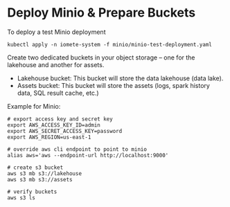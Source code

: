 # Deploy Minio & Prepare Buckets

To deploy a test Minio deployment

```shell
kubectl apply -n iomete-system -f minio/minio-test-deployment.yaml
```

Create two dedicated buckets in your object storage – one for the lakehouse and another for assets.

- Lakehouse bucket: This bucket will store the data lakehouse (data lake).
- Assets bucket: This bucket will store the assets (logs, spark history data, SQL result cache, etc.)

Example for Minio:

```shell
# export access key and secret key
export AWS_ACCESS_KEY_ID=admin
export AWS_SECRET_ACCESS_KEY=password
export AWS_REGION=us-east-1

# override aws cli endpoint to point to minio
alias aws='aws --endpoint-url http://localhost:9000'

# create s3 bucket
aws s3 mb s3://lakehouse
aws s3 mb s3://assets

# verify buckets
aws s3 ls
```